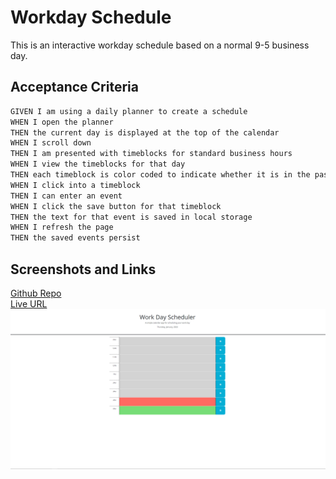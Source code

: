# Workday Schedule
This is an interactive workday schedule based on a normal 9-5 business day.

## Acceptance Criteria

```md
GIVEN I am using a daily planner to create a schedule
WHEN I open the planner
THEN the current day is displayed at the top of the calendar
WHEN I scroll down
THEN I am presented with timeblocks for standard business hours
WHEN I view the timeblocks for that day
THEN each timeblock is color coded to indicate whether it is in the past, present, or future
WHEN I click into a timeblock
THEN I can enter an event
WHEN I click the save button for that timeblock
THEN the text for that event is saved in local storage
WHEN I refresh the page
THEN the saved events persist
```

## Screenshots and Links

[Github Repo](https://github.com/NickFierke/Workday-Schedule)\
[Live URL](https://nickfierke.github.io/Workday-Schedule/)
![screenshot](Capture.PNG)